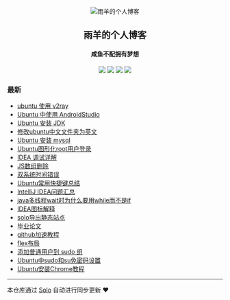 <p align="center"><img alt="雨羊的个人博客" src="https://static.b3log.org/images/brand/solo-32.png"></p><h2 align="center">
雨羊的个人博客
</h2>

<h4 align="center">咸鱼不配拥有梦想</h4>
<p align="center"><a title="雨羊的个人博客" target="_blank" href="https://github.com/Rainsheep/solo-blog"><img src="https://img.shields.io/github/last-commit/Rainsheep/solo-blog.svg?style=flat-square&color=FF9900"></a>
<a title="GitHub repo size in bytes" target="_blank" href="https://github.com/Rainsheep/solo-blog"><img src="https://img.shields.io/github/repo-size/Rainsheep/solo-blog.svg?style=flat-square"></a>
<a title="Solo Version" target="_blank" href="https://github.com/88250/solo/releases"><img src="https://img.shields.io/badge/solo-4.3.0-f1e05a.svg?style=flat-square&color=blueviolet"></a>
<a title="Hits" target="_blank" href="https://github.com/88250/hits"><img src="https://hits.b3log.org/Rainsheep/solo-blog.svg"></a></p>

### 最新

* [ubuntu 使用 v2ray](https://www.rainsheep.cn/articles/2020/08/08/1596816481299.html)
* [Ubuntu 中使用 AndroidStudio](https://www.rainsheep.cn/articles/2020/08/06/1596729206134.html)
* [Ubuntu 安装 JDK](https://www.rainsheep.cn/articles/2020/08/06/1596727913960.html)
* [修改ubuntu中文文件夹为英文](https://www.rainsheep.cn/articles/2020/08/06/1596727254928.html)
* [Ubuntu 安装 mysql](https://www.rainsheep.cn/articles/2020/08/06/1596726982689.html)
* [Ubuntu图形化root用户登录](https://www.rainsheep.cn/articles/2020/08/03/1596470334604.html)
* [IDEA 调试详解](https://www.rainsheep.cn/articles/2020/08/03/1596469028910.html)
* [JS数组删除](https://www.rainsheep.cn/articles/2020/08/03/1596468040040.html)
* [双系统时间错误](https://www.rainsheep.cn/articles/2020/08/03/1596467689894.html)
* [Ubuntu常用快捷键总结](https://www.rainsheep.cn/articles/2020/08/03/1596467461918.html)
* [IntelliJ IDEA问题汇总](https://www.rainsheep.cn/articles/2020/08/03/1596467189591.html)
* [java多线程wait时为什么要用while而不是if](https://www.rainsheep.cn/articles/2020/08/03/1596466335647.html)
* [IDEA图标解释](https://www.rainsheep.cn/articles/2020/08/03/1596465049727.html)
* [solo导出静态站点](https://www.rainsheep.cn/articles/2020/07/29/1596030733146.html)
* [毕业论文](https://www.rainsheep.cn/articles/2020/07/29/1596030101076.html)
* [github加速教程](https://www.rainsheep.cn/articles/2020/07/29/1596029533938.html)
* [flex布局](https://www.rainsheep.cn/articles/2020/07/26/1595731170747.html)
* [添加普通用户到 sudo 组](https://www.rainsheep.cn/articles/2020/07/20/1595241149790.html)
* [Ubuntu中sudo和su免密码设置](https://www.rainsheep.cn/articles/2020/07/20/1595228564416.html)
* [Ubuntu安装Chrome教程](https://www.rainsheep.cn/articles/2020/07/20/1595228124635.html)



---

本仓库通过 [Solo](https://github.com/88250/solo) 自动进行同步更新 ❤️ 